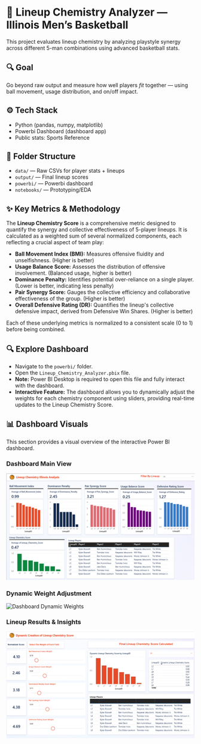 # 🏀 Lineup Chemistry Analyzer — Illinois Men’s Basketball

This project evaluates lineup chemistry by analyzing playstyle synergy across different 5-man combinations using advanced basketball stats.

## 🔍 Goal
Go beyond raw output and measure how well players *fit* together — using ball movement, usage distribution, and on/off impact.

## ⚙️ Tech Stack
- Python (pandas, numpy, matplotlib)
- Powerbi Dashboard (dashboard app)
- Public stats: Sports Reference

## 📁 Folder Structure
- `data/` — Raw CSVs for player stats + lineups
- `output/` — Final lineup scores
- `powerbi/` — Powerbi dashboard
- `notebooks/` — Prototyping/EDA

## ✨ Key Metrics & Methodology

The **Lineup Chemistry Score** is a comprehensive metric designed to quantify the synergy and collective effectiveness of 5-player lineups. It is calculated as a weighted sum of several normalized components, each reflecting a crucial aspect of team play:

* **Ball Movement Index (BMI):** Measures offensive fluidity and unselfishness. (Higher is better)
* **Usage Balance Score:** Assesses the distribution of offensive involvement. (Balanced usage, higher is better)
* **Dominance Penalty:** Identifies potential over-reliance on a single player. (Lower is better, indicating less penalty)
* **Pair Synergy Score:** Gauges the collective efficiency and collaborative effectiveness of the group. (Higher is better)
* **Overall Defensive Rating (DR):** Quantifies the lineup's collective defensive impact, derived from Defensive Win Shares. (Higher is better)

Each of these underlying metrics is normalized to a consistent scale (0 to 1) before being combined.

## 🔍 Explore Dashboard
* Navigate to the `powerbi/` folder.
* Open the `Lineup_Chemistry_Analyzer.pbix` file.
* **Note:** Power BI Desktop is required to open this file and fully interact with the dashboard.
* **Interactive Feature:** The dashboard allows you to dynamically adjust the weights for each chemistry component using sliders, providing real-time updates to the Lineup Chemistry Score.

## 📊 Dashboard Visuals

This section provides a visual overview of the interactive Power BI dashboard.

### Dashboard Main View
![Dashboard Main View](screenshots/dashboard_main.png)

### Dynamic Weight Adjustment
![Dashboard Dynamic Weights](screenshots/dashbaord_dynamic.png)

### Lineup Results & Insights
![Dashboard Results](screenshots/dashboard_results.png)
